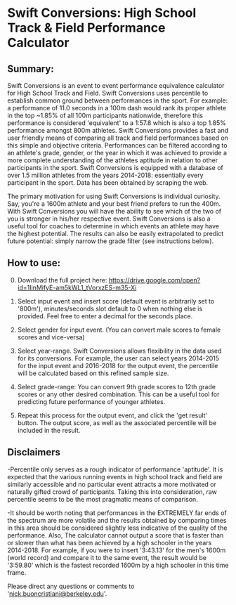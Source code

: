 # Swift Conversions: High School Track & Field Performance Calculator

## Summary:

Swift Conversions is an event to event performance equivalence calculator for High School Track and Field. 
Swift Conversions uses percentile to establish common ground between performances in the sport. For example: a performance of 11.0 seconds in a 100m dash would rank its proper athlete in the top ~1.85% of all 100m participants nationwide, therefore this performance is considered 'equivalent' to a 1:57.8 which is also a top 1.85% performance amongst 800m athletes. Swift Conversions provides a fast and user friendly means of comparing all track and field performances based on this simple and objective criteria. Performances can be filtered according to an athlete's grade, gender, or the year in which it was achieved to provide a more complete understanding of the athletes aptitude in relation to other participants in the sport. Swift Conversions is equipped with a database of over 1.5 million athletes from the years 2014-2018: essentially every participant in the sport. Data has been obtained by scraping the web.

The primary motivation for using Swift Conversions is individual curiosity. Say, you're a 1600m athlete and your best friend prefers to run the 400m. With Swift Conversions you will have the ability to see which of the two of you is stronger in his/her respective event.
Swift Conversions is also a useful tool for coaches to determine in which events an athlete may have the highest potential. The results can also be easily extrapolated to predict future potential: simply narrow the grade filter (see instructions below).

## How to use:

0. Download the full project here: https://drive.google.com/open?id=1IinMifyE-am5kWL1_tVorxzES-m35-Xi 

1. Select input event and insert score (default event is arbitrarily set to '800m'), minutes/seconds slot default to 0 when 
nothing else is provided. Feel free to enter a decimal for the seconds place.

2. Select gender for input event. (You can convert male scores to female scores and vice-versa)

3. Select year-range. Swift Conversions allows flexibility in the data used for its conversions. For example,
the user can select years 2014-2015 for the input event and 2016-2018 for the output event, the percentile will be calculated based 
on this refined sample size. 

4. Select grade-range: You can convert 9th grade scores to 12th grade scores or any other desired combination. This can be a useful tool for predicting future performance of younger athletes.

5. Repeat this process for the output event, and click the 'get result' button. The output score, as well as the associated percentile 
will be included in the result. 

## Disclaimers

-Percentile only serves as a rough indicator of performance 'aptitude'. It is expected that the various running events in high school track and field are similarly accessible and no particular event attracts a more motivated or naturally gifted crowd of participants. Taking this into consideration, raw percentile seems to be the most pragmatic means of comparison. 

-It should be worth noting that performances in the EXTREMELY far ends of the spectrum are more volatile and the results obtained 
by comparing times in this area should be considered slightly less indicative of the quality of the performance. Also, The calculator cannot output a score that is faster than or slower than what has been achieved by a high schooler in the years 2014-2018. 
For example, if you were to insert '3:43.13' for the men's 1600m (world record) and compare it to the same event, the result would be '3:59.80' which is the fastest recorded 1600m by a high schooler in this time frame. 


Please direct any questions or comments to 'nick.buoncristiani@berkeley.edu'. 


